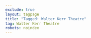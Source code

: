 ```yaml
---
exclude: true
layout: tagpage
title: "Tagged: Walter Kerr Theatre"
tag: Walter Kerr Theatre
robots: noindex
---
```

